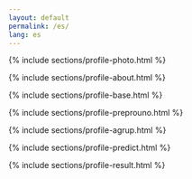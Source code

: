 ```yaml
---
layout: default
permalink: /es/
lang: es
---
```

{% include sections/profile-photo.html %}

{% include sections/profile-about.html %}

{% include sections/profile-base.html %}

{% include sections/profile-preprouno.html %}

{% include sections/profile-agrup.html %}

{% include sections/profile-predict.html %}

{% include sections/profile-result.html %}
